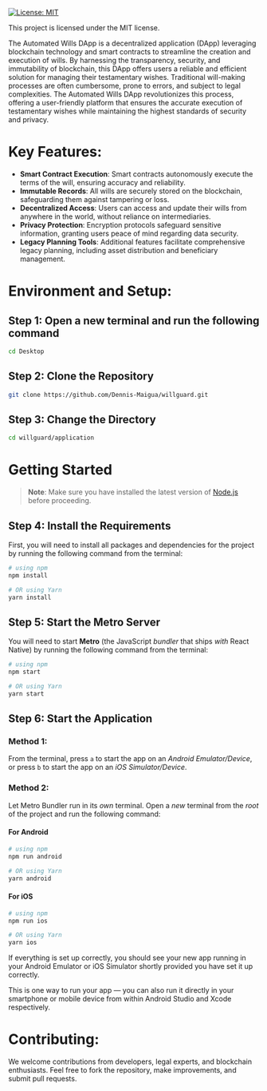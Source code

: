 [![License: MIT](https://img.shields.io/badge/License-MIT-yellow.svg)](https://opensource.org/licenses/MIT)

This project is licensed under the MIT license.

The Automated Wills DApp is a decentralized application (DApp) leveraging blockchain technology and smart contracts to streamline the creation and execution of wills. 
By harnessing the transparency, security, and immutability of blockchain, this DApp offers users a reliable and efficient solution for managing their testamentary wishes. 
Traditional will-making processes are often cumbersome, prone to errors, and subject to legal complexities. 
The Automated Wills DApp revolutionizes this process, offering a user-friendly platform that ensures the accurate execution of testamentary wishes while maintaining the highest standards of security and privacy.

# Key Features:

- **Smart Contract Execution**: Smart contracts autonomously execute the terms of the will, ensuring accuracy and reliability.
- **Immutable Records**: All wills are securely stored on the blockchain, safeguarding them against tampering or loss.
- **Decentralized Access**: Users can access and update their wills from anywhere in the world, without reliance on intermediaries.
- **Privacy Protection**: Encryption protocols safeguard sensitive information, granting users peace of mind regarding data security.
- **Legacy Planning Tools**: Additional features facilitate comprehensive legacy planning, including asset distribution and beneficiary management.

# Environment and Setup:

## Step 1: Open a new terminal and run the following command

```bash
cd Desktop
```

## Step 2: Clone the Repository

```bash
git clone https://github.com/Dennis-Maigua/willguard.git
```

## Step 3: Change the Directory

```bash
cd willguard/application
```

# Getting Started

>**Note**: Make sure you have installed the latest version of [Node.js](https://nodejs.org/en/download/package-manager) before proceeding.

## Step 4: Install the Requirements

First, you will need to install all packages and dependencies for the project by running the following command from the terminal:

```bash
# using npm
npm install

# OR using Yarn
yarn install
```

## Step 5: Start the Metro Server

You will need to start **Metro** (the JavaScript _bundler_ that ships _with_ React Native) by running the following command from the terminal:

```bash
# using npm
npm start

# OR using Yarn
yarn start
```

## Step 6: Start the Application

### Method 1: 

From the terminal, press `a` to start the app on an _Android Emulator/Device_, or press `b` to start the app on an _iOS Simulator/Device_.

### Method 2:

Let Metro Bundler run in its _own_ terminal. Open a _new_ terminal from the _root_ of the project and run the following command:

#### For Android

```bash
# using npm
npm run android

# OR using Yarn
yarn android
```

#### For iOS

```bash
# using npm
npm run ios

# OR using Yarn
yarn ios
```

If everything is set up correctly, you should see your new app running in your Android Emulator or iOS Simulator shortly provided you have set it up correctly.

This is one way to run your app — you can also run it directly in your smartphone or mobile device from within Android Studio and Xcode respectively.
   
# Contributing:
We welcome contributions from developers, legal experts, and blockchain enthusiasts. Feel free to fork the repository, make improvements, and submit pull requests.

